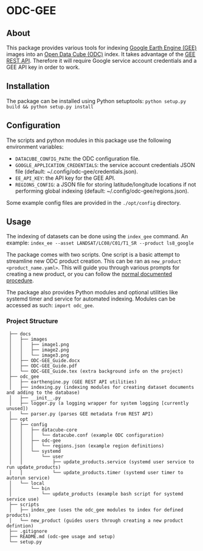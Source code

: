 # ODC-GEE

## About
This package provides various tools for indexing [Google Earth Engine
(GEE)](https://earthengine.google.com/)
images into an [Open Data Cube
(ODC)](https://datacube-core.readthedocs.io/en/latest/index.html) index.  It
takes advantage of the [GEE REST
API](https://developers.google.com/earth-engine/reference). Therefore it will
require Google service account credentials and a GEE API key in order to work.

## Installation
The package can be installed using Python setuptools:
`python setup.py build && python setup.py install`

## Configuration
The scripts and python modules in this package use the following environment
variables:

* `DATACUBE_CONFIG_PATH`: the ODC configuration file.
* `GOOGLE_APPLICATION_CREDENTIALS`: the service account credentials JSON file
  (default: ~/.config/odc-gee/credentials.json).
* `EE_API_KEY`: the API key for the GEE API.
* `REGIONS_CONFIG`: a JSON file for storing latitude/longitude locations if not
  performing global indexing (default: ~/.config/odc-gee/regions.json).

Some example config files are provided in the `./opt/config` directory.

## Usage
The indexing of datasets can be done using the `index_gee` command. An example:
`index_ee --asset LANDSAT/LC08/C01/T1_SR --product ls8_google`

The package comes with two scripts. One script is a basic attempt to streamline
new ODC product creation. This can be ran as `new_product <product_name.yaml>`.
This will guide you through various prompts for creating a new product, or you
can follow the [normal documented
procedure](https://datacube-core.readthedocs.io/en/latest/ops/product.html).

The package also provides Python modules and optional utilities like systemd
timer and service for automated indexing. Modules can be accessed as such:
`import odc_gee`.

### Project Structure

	 ├── docs
	 │   ├── images
	 │   │   ├── image1.png
	 │   │   ├── image2.png
	 │   │   └── image3.png
	 │   ├── ODC-GEE_Guide.docx
	 │   ├── ODC-GEE_Guide.pdf
	 │   └── ODC-GEE_Guide.tex (extra background info on the project)
	 ├── odc_gee
	 │   ├── earthengine.py (GEE REST API utilities)
	 │   ├── indexing.py (indexing modules for creating dataset documents and adding to the database)
	 │   ├── __init__.py
	 │   ├── logger.py (a logging wrapper for system logging [currently unused])
	 │   └── parser.py (parses GEE metadata from REST API)
	 ├── opt
	 │   ├── config
	 │   │   ├── datacube-core
	 │   │   │   └── datacube.conf (example ODC configuration)
	 │   │   ├── odc-gee
	 │   │   │   └── regions.json (example region definitions)
	 │   │   └── systemd
	 │   │       └── user
	 │   │           ├── update_products.service (systemd user service to run update_products)
	 │   │           └── update_products.timer (systemd user timer to autorun service)
	 │   └── local
	 │       └── bin
	 │           └── update_products (example bash script for systemd service use)
	 ├── scripts
	 │   ├── index_gee (uses the odc_gee modules to index for defined products)
	 │   └── new_product (guides users through creating a new product defintion)
	 ├── .gitignore
	 ├── README.md (odc-gee usage and setup)
	 └── setup.py
